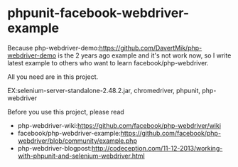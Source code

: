 # phpunit-facebook-webdriver-example

Because php-webdriver-demo:<https://github.com/DavertMik/php-webdriver-demo> is the 2 years ago example and it's not work now, 
so I write latest example to others who want to learn facebook/php-webdriver.

All you need are in this project.

EX:selenium-server-standalone-2.48.2.jar, chromedriver, phpunit, php-webdriver

Before you use this project, please read

* php-webdriver-wiki:<https://github.com/facebook/php-webdriver/wiki>
* facebook/php-webdriver-example:<https://github.com/facebook/php-webdriver/blob/community/example.php>
* php-webdriver-blogpost:<http://codeception.com/11-12-2013/working-with-phpunit-and-selenium-webdriver.html>